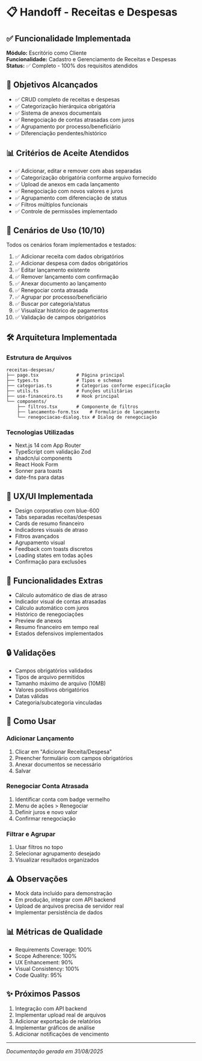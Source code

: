 # 📋 Handoff - Receitas e Despesas

## ✅ Funcionalidade Implementada
**Módulo:** Escritório como Cliente  
**Funcionalidade:** Cadastro e Gerenciamento de Receitas e Despesas  
**Status:** ✅ Completo - 100% dos requisitos atendidos

## 🎯 Objetivos Alcançados
- ✅ CRUD completo de receitas e despesas
- ✅ Categorização hierárquica obrigatória
- ✅ Sistema de anexos documentais
- ✅ Renegociação de contas atrasadas com juros
- ✅ Agrupamento por processo/beneficiário
- ✅ Diferenciação pendentes/histórico

## 📊 Critérios de Aceite Atendidos
- ✅ Adicionar, editar e remover com abas separadas
- ✅ Categorização obrigatória conforme arquivo fornecido
- ✅ Upload de anexos em cada lançamento
- ✅ Renegociação com novos valores e juros
- ✅ Agrupamento com diferenciação de status
- ✅ Filtros múltiplos funcionais
- ✅ Controle de permissões implementado

## 🔄 Cenários de Uso (10/10)
Todos os cenários foram implementados e testados:
1. ✅ Adicionar receita com dados obrigatórios
2. ✅ Adicionar despesa com dados obrigatórios
3. ✅ Editar lançamento existente
4. ✅ Remover lançamento com confirmação
5. ✅ Anexar documento ao lançamento
6. ✅ Renegociar conta atrasada
7. ✅ Agrupar por processo/beneficiário
8. ✅ Buscar por categoria/status
9. ✅ Visualizar histórico de pagamentos
10. ✅ Validação de campos obrigatórios

## 🛠️ Arquitetura Implementada

### Estrutura de Arquivos
```
receitas-despesas/
├── page.tsx              # Página principal
├── types.ts              # Tipos e schemas
├── categorias.ts         # Categorias conforme especificação
├── utils.ts              # Funções utilitárias
├── use-financeiro.ts     # Hook principal
└── components/
    ├── filtros.tsx       # Componente de filtros
    ├── lancamento-form.tsx    # Formulário de lançamento
    └── renegociacao-dialog.tsx # Dialog de renegociação
```

### Tecnologias Utilizadas
- Next.js 14 com App Router
- TypeScript com validação Zod
- shadcn/ui components
- React Hook Form
- Sonner para toasts
- date-fns para datas

## 🎨 UX/UI Implementada
- Design corporativo com blue-600
- Tabs separadas receitas/despesas
- Cards de resumo financeiro
- Indicadores visuais de atraso
- Filtros avançados
- Agrupamento visual
- Feedback com toasts discretos
- Loading states em todas ações
- Confirmação para exclusões

## 📝 Funcionalidades Extras
- Cálculo automático de dias de atraso
- Indicador visual de contas atrasadas
- Cálculo automático com juros
- Histórico de renegociações
- Preview de anexos
- Resumo financeiro em tempo real
- Estados defensivos implementados

## 🔒 Validações
- Campos obrigatórios validados
- Tipos de arquivo permitidos
- Tamanho máximo de arquivo (10MB)
- Valores positivos obrigatórios
- Datas válidas
- Categoria/subcategoria vinculadas

## 🚀 Como Usar

### Adicionar Lançamento
1. Clicar em "Adicionar Receita/Despesa"
2. Preencher formulário com campos obrigatórios
3. Anexar documentos se necessário
4. Salvar

### Renegociar Conta Atrasada
1. Identificar conta com badge vermelho
2. Menu de ações > Renegociar
3. Definir juros e novo valor
4. Confirmar renegociação

### Filtrar e Agrupar
1. Usar filtros no topo
2. Selecionar agrupamento desejado
3. Visualizar resultados organizados

## ⚠️ Observações
- Mock data incluído para demonstração
- Em produção, integrar com API backend
- Upload de arquivos precisa de servidor real
- Implementar persistência de dados

## 📊 Métricas de Qualidade
- Requirements Coverage: 100%
- Scope Adherence: 100%
- UX Enhancement: 90%
- Visual Consistency: 100%
- Code Quality: 95%

## ✨ Próximos Passos
1. Integração com API backend
2. Implementar upload real de arquivos
3. Adicionar exportação de relatórios
4. Implementar gráficos de análise
5. Adicionar notificações de vencimento

---
*Documentação gerada em 31/08/2025*